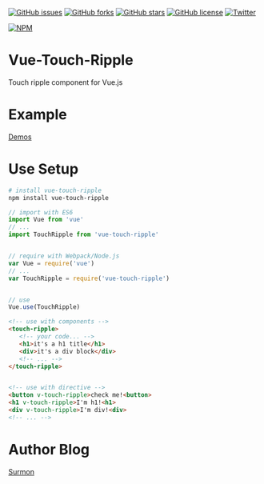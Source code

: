 [![GitHub issues](https://img.shields.io/github/issues/surmon-china/vue-touch-ripple.svg?style=flat-square)](https://github.com/surmon-china/vue-touch-ripple/issues)
[![GitHub forks](https://img.shields.io/github/forks/surmon-china/vue-touch-ripple.svg?style=flat-square)](https://github.com/surmon-china/vue-touch-ripple/network)
[![GitHub stars](https://img.shields.io/github/stars/surmon-china/vue-touch-ripple.svg?style=flat-square)](https://github.com/surmon-china/vue-touch-ripple/stargazers)
[![GitHub license](https://img.shields.io/badge/license-MIT-blue.svg?style=flat-square)](https://raw.githubusercontent.com/surmon-china/vue-touch-ripple/master/LICENSE)
[![Twitter](https://img.shields.io/twitter/url/https/github.com/surmon-china/vue-touch-ripple.svg?style=social?style=flat-square)](https://twitter.com/intent/tweet?text=Wow:&url=%5Bobject%20Object%5D)

[![NPM](https://nodei.co/npm/vue-touch-ripple.png?downloads=true&downloadRank=true&stars=true)](https://nodei.co/npm/vue-touch-ripple/)


# Vue-Touch-Ripple
Touch ripple component for Vue.js


# Example
[Demos](https://surmon-china.github.io/vue-touch-ripple/)


# Use Setup

``` bash
# install vue-touch-ripple
npm install vue-touch-ripple
```

``` javascript
// import with ES6
import Vue from 'vue'
// ...
import TouchRipple from 'vue-touch-ripple'


// require with Webpack/Node.js
var Vue = require('vue')
// ...
var TouchRipple = require('vue-touch-ripple')


// use
Vue.use(TouchRipple)
```

``` html
<!-- use with components -->
<touch-ripple>
   <!-- your code... -->
   <h1>it's a h1 title</h1>
   <div>it's a div block</div>
   <!-- ... -->
</touch-ripple>


<!-- use with directive -->
<button v-touch-ripple>check me!<button>
<h1 v-touch-ripple>I'm h1!<h1>
<div v-touch-ripple>I'm div!<div>
<!-- ... -->
```


# Author Blog
[Surmon](http://surmon.me)
